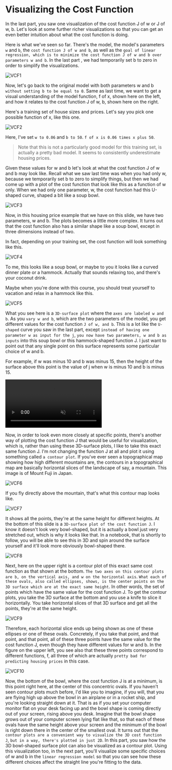 # Visualizing the Cost Function 
In the last part, you saw one visualization of the cost function J of w or J of w, b. Let's look at some further richer visualizations so that you can get an even better intuition about what the cost function is doing. 

Here is what we've seen so far. There's the model, the model's parameters `w` and `b`, the `cost function J of w and b`, as well as the `goal of linear regression, which is to minimize the cost function J of w and b over parameters w and b`. In the last part , we had temporarily set b to zero in order to simplify the visualizations.

![VCF1](./../../Assets/Supervised/RegressionModel/VCF1.png)

Now, let's go back to the original model with both parameters w and b `without setting b to be equal to 0`. Same as last time, we want to get a visual understanding of the model function, f of x, shown here on the left, and how it relates to the cost function J of w, b, shown here on the right. 

Here's a training set of house sizes and prices. Let's say you pick one possible function of x, like this one. 

![VCF2](./../../Assets/Supervised/RegressionModel/VCF2.png)

Here, I've set `w to 0.06` and `b to 50`. `f of x is 0.06 times x plus 50`. 
> Note that this is not a particularly good model for this training set, is actually a pretty bad model. It seems to consistently underestimate housing prices. 

Given these values for w and b let's look at what the cost function J of w and b may look like. Recall what we saw last time was when you had only w, because we temporarily set b to zero to simplify things, but then we had come up with a plot of the cost function that look like this as a function of w only. When we had only one parameter, w, the cost function had this U-shaped curve, shaped a bit like a soup bowl.

![VCF3](./../../Assets/Supervised/RegressionModel/VCF3.png)

Now, in this housing price example that we have on this slide, we have two parameters, w and b. The plots becomes a little more complex. It turns out that the cost function also has a similar shape like a soup bowl, except in three dimensions instead of two. 

In fact, depending on your training set, the cost function will look something like this.

![VCF4](./../../Assets/Supervised/RegressionModel/VCF4.png)

To me, this looks like a soup bowl, or maybe to you it looks like a curved dinner plate or a hammock. Actually that sounds relaxing too, and there's your coconut drink. 

Maybe when you're done with this course, you should treat yourself to vacation and relax in a hammock like this. 

![VCF5](./../../Assets/Supervised/RegressionModel/VCF5.png)

What you see here is a `3D-surface plot` where the `axes are labeled w and b`. As you `vary w and b`, which are the two parameters of the model, you get different values for the cost function `J of w, and b`. This is a lot like the `U-shaped` curve you saw in the last part, except `instead of having one parameter w as input for the j`, `you now have two parameters, w and b as inputs` into this soup bowl or this hammock-shaped function J. I just want to point out that any single point on this surface represents some particular choice of w and b. 

For example, if w was minus 10 and b was minus 15, then the height of the surface above this point is the value of j when w is minus 10 and b is minus 15. 

<video autoplay loop muted playsinline>
  <source src="./../../Assets/Clips/VCF.mp4" type="video/mp4">
  Your browser does not support the video tag.
</video>

Now, in order to look even more closely at specific points, there's another way of plotting the cost function J that would be useful for visualization, which is, rather than using these 3D-surface plots, I like to take this exact same function J. I'm not changing the function J at all and plot it using something called `a contour plot`.
If you've ever seen a topographical map showing how high different mountains are, the contours in a topographical map are basically horizontal slices of the landscape of say, a mountain. This image is of Mount Fuji in Japan. 

![VCF6](./../../Assets/Supervised/RegressionModel/VCF6.png)

If you fly directly above the mountain, that's what this contour map looks like. 

![VCF7](./../../Assets/Supervised/RegressionModel/VCF7.png)

It shows all the points, they're at the same height for different heights. At the bottom of this slide is a `3D-surface plot of the cost function J`. I know it doesn't look very bowl-shaped, but it is actually a bowl just very stretched out, which is why it looks like that. In a notebook, that is shortly to follow, you will be able to see this in 3D and spin around the surface yourself and it'll look more obviously bowl-shaped there.

![VCF8](./../../Assets/Supervised/RegressionModel/VCF8.png)

Next, here on the upper right is a contour plot of this exact same cost function as that shown at the bottom. `The two axes on this contour plots are b, on the vertical axis, and w on the horizontal axis`. `What each of these ovals, also called ellipses, shows, is the center points on the 3D surface which are at the exact same height`. In other words, the set of points which have the same value for the cost function J. To get the contour plots, you take the 3D surface at the bottom and you use a knife to slice it horizontally. You take horizontal slices of that 3D surface and get all the points, they're at the same height.

![VCF9](./../../Assets/Supervised/RegressionModel/VCF9.png)

Therefore, each horizontal slice ends up being shown as one of these ellipses or one of these ovals. Concretely, if you take that point, and that point, and that point, all of these three points have the same value for the cost function J, even though they have different values for w and b. In the figure on the upper left, you see also that these three points correspond to different functions, f, all three of which are actually `pretty bad for predicting housing prices` in this case. 

![VCF10](./../../Assets/Supervised/RegressionModel/VCF10.png)

Now, the bottom of the bowl, where the cost function J is at a minimum, is this point right here, at the center of this concentric ovals. If you haven't seen contour plots much before, I'd like you to imagine, if you will, that you are flying high up above the bowl in an airplane or in a rocket ship, and you're looking straight down at it. That is as if you set your computer monitor flat on your desk facing up and the bowl shape is coming directly out of your screen, rising above you desk. Imagine that the bowl shape grows out of your computer screen lying flat like that, so that each of these ovals have the same height above your screen and the minimum of the bowl is right down there in the center of the smallest oval. It turns out that the `contour plots are a convenient way to visualize the 3D cost function J`, `but in a way, there's plotted in just 2D`. In this part, you saw how the 3D bowl-shaped surface plot can also be visualized as a contour plot. Using this visualization too, in the next part, you'll visualize some specific choices of w and b in the `linear regression model` so that you can see how these different choices affect the straight line you're fitting to the data.



